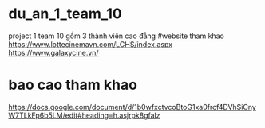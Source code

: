 # du_an_1_team_10
project 1 team 10 gồm 3 thành viên cao đẳng 
#website tham khao 
https://www.lottecinemavn.com/LCHS/index.aspx
https://www.galaxycine.vn/
# bao cao tham khao
https://docs.google.com/document/d/1b0wfxctvcoBtoG1xa0frcf4DVhSiCnyW7TLkFp6b5LM/edit#heading=h.asjrpk8gfalz

